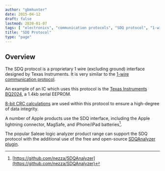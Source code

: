 ```yaml
---
author: "gbmhunter"
date: 2015-04-12
draft: false
lastmod: 2020-01-07
tags: [ "electronics", "communication protocols", "SDQ protocol", "1-wire", "Texas Instruments", "TI", "CRC", "Apple", "lightning connector" ]
title: "SDQ Protocol"
type: "page"
---
```


## Overview

The SDQ protocol is a proprietary 1 wire (excluding ground) interface designed by Texas Instruments. It is very similar to the [1-wire communication protocol](/electronics/communication-protocols/1-wire-protocol).

An example of an IC which uses this protocol is the [Texas Instruments BQ2024](http://www.ti.com/lit/ds/symlink/bq2024.pdf), a 1.4kb serial EEPROM.

[8-bit CRC calculations](https://blog.mbedded.ninja/programming/general/crcs-cyclic-redundancy-checks/) are used within this protocol to ensure a high-degree of data integrity.

A number of Apple products use the SDQ interface, including the Apple lightning connector, MagSafe, and iPhone/iPad batteries[^github-sdq-analyzer].

The popular Saleae logic analyzer product range can support the SDQ protocol with the additional use of the free and open-source [SDQAnalyzer plugin](https://github.com/nezza/SDQAnalyzer).

[^github-sdq-analyzer]: [https://github.com/nezza/SDQAnalyzer](https://github.com/nezza/SDQAnalyzer)

